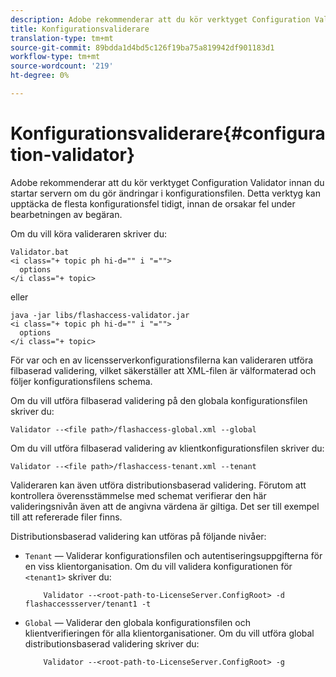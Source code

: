 ```yaml
---
description: Adobe rekommenderar att du kör verktyget Configuration Validator innan du startar servern om du gör ändringar i konfigurationsfilen. Detta verktyg kan upptäcka de flesta konfigurationsfel tidigt, innan de orsakar fel under bearbetningen av begäran.
title: Konfigurationsvaliderare
translation-type: tm+mt
source-git-commit: 89bdda1d4bd5c126f19ba75a819942df901183d1
workflow-type: tm+mt
source-wordcount: '219'
ht-degree: 0%

---
```



# Konfigurationsvaliderare{#configuration-validator}

Adobe rekommenderar att du kör verktyget Configuration Validator innan du startar servern om du gör ändringar i konfigurationsfilen. Detta verktyg kan upptäcka de flesta konfigurationsfel tidigt, innan de orsakar fel under bearbetningen av begäran.

Om du vill köra valideraren skriver du:

```
Validator.bat  
<i class="+ topic ph hi-d="" i "="">
  options  
</i class="+ topic>
```

eller

```
java -jar libs/flashaccess-validator.jar  
<i class="+ topic ph hi-d="" i "="">
  options 
</i class="+ topic>
```

För var och en av licensserverkonfigurationsfilerna kan valideraren utföra filbaserad validering, vilket säkerställer att XML-filen är välformaterad och följer konfigurationsfilens schema.

Om du vill utföra filbaserad validering på den globala konfigurationsfilen skriver du:

```
Validator --<file path>/flashaccess-global.xml --global
```

Om du vill utföra filbaserad validering av klientkonfigurationsfilen skriver du:

```
Validator --<file path>/flashaccess-tenant.xml --tenant
```

Valideraren kan även utföra distributionsbaserad validering. Förutom att kontrollera överensstämmelse med schemat verifierar den här valideringsnivån även att de angivna värdena är giltiga. Det ser till exempel till att refererade filer finns.

Distributionsbaserad validering kan utföras på följande nivåer:

* `Tenant` — Validerar konfigurationsfilen och autentiseringsuppgifterna för en viss klientorganisation. Om du vill validera konfigurationen för `<tenant1>` skriver du:

   ```
       Validator --<root-path-to-LicenseServer.ConfigRoot> -d flashaccessserver/tenant1 -t
   ```

* `Global` — Validerar den globala konfigurationsfilen och klientverifieringen för alla klientorganisationer. Om du vill utföra global distributionsbaserad validering skriver du:

   ```
       Validator --<root-path-to-LicenseServer.ConfigRoot> -g
   ```

